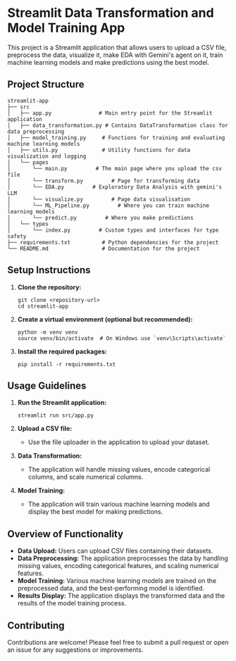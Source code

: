 # Streamlit Data Transformation and Model Training App

This project is a Streamlit application that allows users to upload a CSV file, preprocess the data, visualize it, make EDA with Gemini's agent on it, train machine learning models and make predictions using the best model.

## Project Structure

```
streamlit-app
├── src
│   ├── app.py               # Main entry point for the Streamlit application
│   ├── data_transformation.py # Contains DataTransformation class for data preprocessing
│   ├── model_training.py     # Functions for training and evaluating machine learning models
│   ├── utils.py              # Utility functions for data visualization and logging
│   └── pages
│       └── main.py         # The main page where you upload the csv file
│       └── transform.py         # Page for transforming data
│       └── EDA.py         # Exploratory Data Analysis with gemini's LLM
│       └── visualize.py         # Page data visualisation 
│       └── ML_Pipeline.py         # Where you can train machine learning models 
│       └── predict.py         # Where you make predictions
│   └── types
│       └── index.py         # Custom types and interfaces for type safety
├── requirements.txt          # Python dependencies for the project
└── README.md                 # Documentation for the project
```

## Setup Instructions

1. **Clone the repository:**
   ```
   git clone <repository-url>
   cd streamlit-app
   ```

2. **Create a virtual environment (optional but recommended):**
   ```
   python -m venv venv
   source venv/bin/activate  # On Windows use `venv\Scripts\activate`
   ```

3. **Install the required packages:**
   ```
   pip install -r requirements.txt
   ```

## Usage Guidelines

1. **Run the Streamlit application:**
   ```
   streamlit run src/app.py
   ```

2. **Upload a CSV file:**
   - Use the file uploader in the application to upload your dataset.

3. **Data Transformation:**
   - The application will handle missing values, encode categorical columns, and scale numerical columns.

4. **Model Training:**
   - The application will train various machine learning models and display the best model for making predictions.

## Overview of Functionality

- **Data Upload:** Users can upload CSV files containing their datasets.
- **Data Preprocessing:** The application preprocesses the data by handling missing values, encoding categorical features, and scaling numerical features.
- **Model Training:** Various machine learning models are trained on the preprocessed data, and the best-performing model is identified.
- **Results Display:** The application displays the transformed data and the results of the model training process.

## Contributing

Contributions are welcome! Please feel free to submit a pull request or open an issue for any suggestions or improvements.